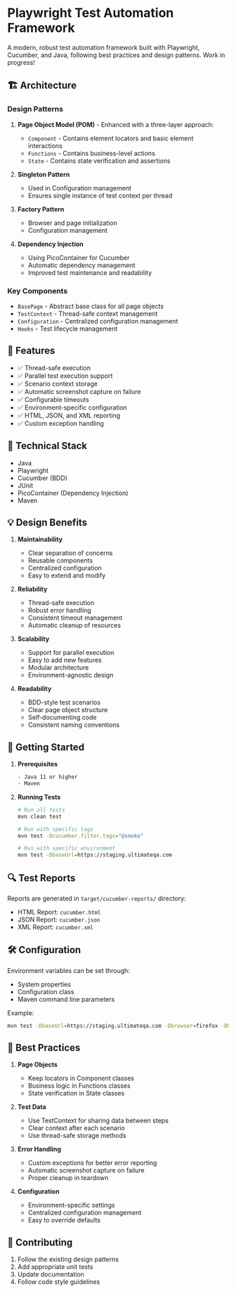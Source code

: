 # Playwright Test Automation Framework

A modern, robust test automation framework built with Playwright, Cucumber, and Java, following best practices and design patterns. Work in progress!

## 🏗 Architecture

### Design Patterns

1. **Page Object Model (POM)** - Enhanced with a three-layer approach:
    - `Component` - Contains element locators and basic element interactions
    - `Functions` - Contains business-level actions
    - `State` - Contains state verification and assertions

2. **Singleton Pattern**
    - Used in Configuration management
    - Ensures single instance of test context per thread

3. **Factory Pattern**
    - Browser and page initialization
    - Configuration management

4. **Dependency Injection**
    - Using PicoContainer for Cucumber
    - Automatic dependency management
    - Improved test maintenance and readability

### Key Components

- `BasePage` - Abstract base class for all page objects
- `TestContext` - Thread-safe context management
- `Configuration` - Centralized configuration management
- `Hooks` - Test lifecycle management

## 🎯 Features

- ✅ Thread-safe execution
- ✅ Parallel test execution support
- ✅ Scenario context storage
- ✅ Automatic screenshot capture on failure
- ✅ Configurable timeouts
- ✅ Environment-specific configuration
- ✅ HTML, JSON, and XML reporting
- ✅ Custom exception handling

## 🔧 Technical Stack

- Java
- Playwright
- Cucumber (BDD)
- JUnit
- PicoContainer (Dependency Injection)
- Maven

## 💡 Design Benefits

1. **Maintainability**
    - Clear separation of concerns
    - Reusable components
    - Centralized configuration
    - Easy to extend and modify

2. **Reliability**
    - Thread-safe execution
    - Robust error handling
    - Consistent timeout management
    - Automatic cleanup of resources

3. **Scalability**
    - Support for parallel execution
    - Easy to add new features
    - Modular architecture
    - Environment-agnostic design

4. **Readability**
    - BDD-style test scenarios
    - Clear page object structure
    - Self-documenting code
    - Consistent naming conventions

## 🚀 Getting Started

1. **Prerequisites**
   ```bash
   - Java 11 or higher
   - Maven
   ```

2. **Running Tests**
   ```bash
   # Run all tests
   mvn clean test

   # Run with specific tags
   mvn test -Dcucumber.filter.tags="@smoke"

   # Run with specific environment
   mvn test -DbaseUrl=https://staging.ultimateqa.com
   ```

## 🔍 Test Reports

Reports are generated in `target/cucumber-reports/` directory:
- HTML Report: `cucumber.html`
- JSON Report: `cucumber.json`
- XML Report: `cucumber.xml`

## 🛠 Configuration

Environment variables can be set through:
- System properties
- Configuration class
- Maven command line parameters

Example:
```bash
mvn test -DbaseUrl=https://staging.ultimateqa.com -Dbrowser=firefox -Dheadless=true
```
## 🤝 Best Practices

1. **Page Objects**
    - Keep locators in Component classes
    - Business logic in Functions classes
    - State verification in State classes

2. **Test Data**
    - Use TestContext for sharing data between steps
    - Clear context after each scenario
    - Use thread-safe storage methods

3. **Error Handling**
    - Custom exceptions for better error reporting
    - Automatic screenshot capture on failure
    - Proper cleanup in teardown

4. **Configuration**
    - Environment-specific settings
    - Centralized configuration management
    - Easy to override defaults

## 📝 Contributing

1. Follow the existing design patterns
2. Add appropriate unit tests
3. Update documentation
4. Follow code style guidelines
